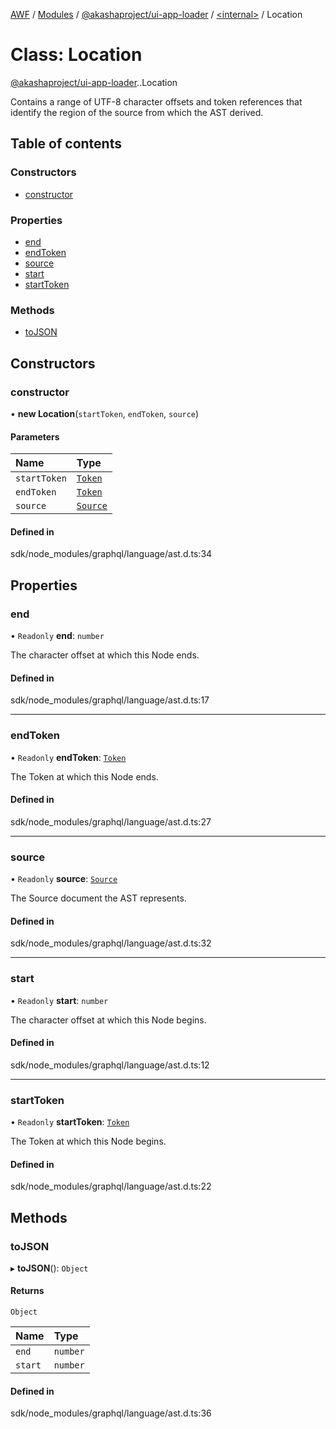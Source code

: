 [AWF](../README.md) / [Modules](../modules.md) / [@akashaproject/ui-app-loader](../modules/akashaproject_ui_app_loader.md) / [<internal\>](../modules/akashaproject_ui_app_loader._internal_.md) / Location

# Class: Location

[@akashaproject/ui-app-loader](../modules/akashaproject_ui_app_loader.md).[<internal>](../modules/akashaproject_ui_app_loader._internal_.md).Location

Contains a range of UTF-8 character offsets and token references that
identify the region of the source from which the AST derived.

## Table of contents

### Constructors

- [constructor](akashaproject_ui_app_loader._internal_.Location.md#constructor)

### Properties

- [end](akashaproject_ui_app_loader._internal_.Location.md#end)
- [endToken](akashaproject_ui_app_loader._internal_.Location.md#endtoken)
- [source](akashaproject_ui_app_loader._internal_.Location.md#source)
- [start](akashaproject_ui_app_loader._internal_.Location.md#start)
- [startToken](akashaproject_ui_app_loader._internal_.Location.md#starttoken)

### Methods

- [toJSON](akashaproject_ui_app_loader._internal_.Location.md#tojson)

## Constructors

### constructor

• **new Location**(`startToken`, `endToken`, `source`)

#### Parameters

| Name | Type |
| :------ | :------ |
| `startToken` | [`Token`](akashaproject_ui_app_loader._internal_.Token.md) |
| `endToken` | [`Token`](akashaproject_ui_app_loader._internal_.Token.md) |
| `source` | [`Source`](akashaproject_ui_app_loader._internal_.Source.md) |

#### Defined in

sdk/node_modules/graphql/language/ast.d.ts:34

## Properties

### end

• `Readonly` **end**: `number`

The character offset at which this Node ends.

#### Defined in

sdk/node_modules/graphql/language/ast.d.ts:17

___

### endToken

• `Readonly` **endToken**: [`Token`](akashaproject_ui_app_loader._internal_.Token.md)

The Token at which this Node ends.

#### Defined in

sdk/node_modules/graphql/language/ast.d.ts:27

___

### source

• `Readonly` **source**: [`Source`](akashaproject_ui_app_loader._internal_.Source.md)

The Source document the AST represents.

#### Defined in

sdk/node_modules/graphql/language/ast.d.ts:32

___

### start

• `Readonly` **start**: `number`

The character offset at which this Node begins.

#### Defined in

sdk/node_modules/graphql/language/ast.d.ts:12

___

### startToken

• `Readonly` **startToken**: [`Token`](akashaproject_ui_app_loader._internal_.Token.md)

The Token at which this Node begins.

#### Defined in

sdk/node_modules/graphql/language/ast.d.ts:22

## Methods

### toJSON

▸ **toJSON**(): `Object`

#### Returns

`Object`

| Name | Type |
| :------ | :------ |
| `end` | `number` |
| `start` | `number` |

#### Defined in

sdk/node_modules/graphql/language/ast.d.ts:36
